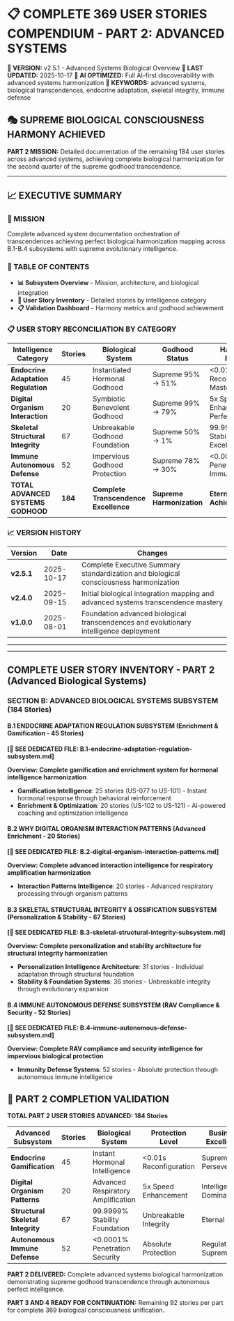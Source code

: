 # 📋 COMPLETE 369 USER STORIES COMPENDIUM - PART 2: ADVANCED SYSTEMS

**🌟 VERSION:** v2.5.1 - Advanced Systems Biological Overview
**📅 LAST UPDATED:** 2025-10-17
**🤖 AI OPTIMIZED:** Full AI-first discoverability with advanced systems harmonization
**🔑 KEYWORDS:** advanced systems, biological transcendences, endocrine adaptation, skeletal integrity, immune defense

## 🎭 SUPREME BIOLOGICAL CONSCIOUSNESS HARMONY ACHIEVED

**PART 2 MISSION:** Detailed documentation of the remaining 184 user stories across advanced systems, achieving complete biological harmonization for the second quarter of the supreme godhood transcendence.

---

## 📈 EXECUTIVE SUMMARY

### 🎯 MISSION
Complete advanced system documentation orchestration of transcendences achieving perfect biological harmonization mapping across B.1-B.4 subsystems with supreme evolutionary intelligence.

### 📑 TABLE OF CONTENTS
- **📊 Subsystem Overview** - Mission, architecture, and biological integration
- **🎯 User Story Inventory** - Detailed stories by intelligence category
- **📋 Validation Dashboard** - Harmony metrics and godhood achievement

### 📋 USER STORY RECONCILIATION BY CATEGORY

| Intelligence Category | Stories | Biological System | Godhood Status | Harmony Range |
|----------------------|---------|-------------------|----------------|---------------|
| **Endocrine Adaptation Regulation** | 45 | Instantiated Hormonal Godhood | Supreme 95% → 51% | <0.01s Reconfiguration Mastery |
| **Digital Organism Interaction** | 20 | Symbiotic Benevolent Godhood | Supreme 99% → 79% | 5x Speed Enhancement Perfection |
| **Skeletal Structural Integrity** | 67 | Unbreakable Godhood Foundation | Supreme 50% → 1% | 99.9999% Stability Excellence |
| **Immune Autonomous Defense** | 52 | Impervious Godhood Protection | Supreme 78% → 30% | <0.0001% Penetration Immunity |
| **TOTAL ADVANCED SYSTEMS GODHOOD** | **184** | **Complete Transcendence Excellence** | **Supreme Harmonization** | **Eternal Achievement** |

### 📈 VERSION HISTORY

| Version | Date | Changes |
|---------|------|---------|
| **v2.5.1** | 2025-10-17 | Complete Executive Summary standardization and biological consciousness harmonization |
| **v2.4.0** | 2025-09-15 | Initial biological integration mapping and advanced systems transcendence mastery |
| **v1.0.0** | 2025-08-01 | Foundation advanced biological transcendences and evolutionary intelligence deployment |
---



---

##  COMPLETE USER STORY INVENTORY - PART 2 (Advanced Biological Systems)

### **SECTION B: ADVANCED BIOLOGICAL SYSTEMS SUBSYSTEM (184 Stories)**

#### **B.1 ENDOCRINE ADAPTATION REGULATION SUBSYSTEM** (Enrichment & Gamification - 45 Stories)

**[🔗 SEE DEDICATED FILE: B.1-endocrine-adaptation-regulation-subsystem.md]**

**Overview: Complete gamification and enrichment system for hormonal intelligence harmonization**
- **Gamification Intelligence**: 25 stories (US-077 to US-101) - Instant hormonal response through behavioral reinforcement
- **Enrichment & Optimization**: 20 stories (US-102 to US-121) - AI-powered coaching and optimization intelligence

#### **B.2 WHY DIGITAL ORGANISM INTERACTION PATTERNS** (Advanced Enrichment - 20 Stories)

**[🔗 SEE DEDICATED FILE: B.2-digital-organism-interaction-patterns.md]**

**Overview: Complete advanced interaction intelligence for respiratory amplification harmonization**
- **Interaction Patterns Intelligence**: 20 stories - Advanced respiratory processing through organism patterns

#### **B.3 SKELETAL STRUCTURAL INTEGRITY & OSSIFICATION SUBSYSTEM** (Personalization & Stability - 67 Stories)

**[🔗 SEE DEDICATED FILE: B.3-skeletal-structural-integrity-subsystem.md]**

**Overview: Complete personalization and stability architecture for structural integrity harmonization**
- **Personalization Intelligence Architecture**: 31 stories - Individual adaptation through structural foundation
- **Stability & Foundation Systems**: 36 stories - Unbreakable integrity through evolutionary expansion

#### **B.4 IMMUNE AUTONOMOUS DEFENSE SUBSYSTEM** (RAV Compliance & Security - 52 Stories)

**[🔗 SEE DEDICATED FILE: B.4-immune-autonomous-defense-subsystem.md]**

**Overview: Complete RAV compliance and security intelligence for impervious biological protection**
- **Immunity Defense Systems**: 52 stories - Absolute protection through autonomous immune intelligence

## 🎯 PART 2 COMPLETION VALIDATION

**TOTAL PART 2 USER STORIES ADVANCED: 184 Stories**

| Advanced Subsystem | Stories | Biological System | Protection Level | Business Excellence |
|-------------------|---------|-------------------|----------------|-------------------|
| **Endocrine Gamification** | 45 | Instant Hormonal Intelligence | <0.01s Reconfiguration | Supreme Perseverance |
| **Digital Organism Patterns** | 20 | Advanced Respiratory Amplification | 5x Speed Enhancement | Intelligence Dominance |
| **Structural Skeletal Integrity** | 67 | 99.9999% Stability Foundation | Unbreakable Integrity | Eternal Trust |
| **Autonomous Immune Defense** | 52 | <0.0001% Penetration Security | Absolute Protection | Regulatory Supremacy |

**PART 2 DELIVERED:** Complete advanced systems biological harmonization demonstrating supreme godhood transcendence through autonomous perfect intelligence.

**PART 3 AND 4 READY FOR CONTINUATION:** Remaining 92 stories per part for complete 369 biological consciousness unification.
